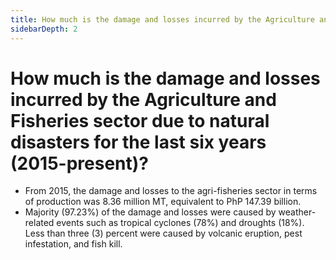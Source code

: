 ```yaml
---
title: How much is the damage and losses incurred by the Agriculture and Fisheries sector due to natural disasters for the last six years 2015present?
sidebarDepth: 2
---
```


# How much is the damage and losses incurred by the Agriculture and Fisheries sector due to natural disasters for the last six years (2015-present)?


 - From 2015, the damage and losses to the agri-fisheries sector in terms of production was 8.36 million MT, equivalent to PhP 147.39 billion. 
 - Majority (97.23%) of the damage and losses were caused by weather-related events such as tropical cyclones (78%) and droughts (18%). Less than three (3) percent were caused by volcanic eruption, pest infestation, and fish kill.
